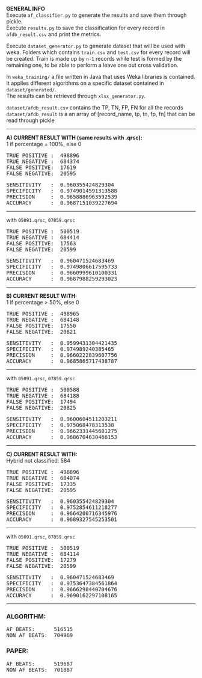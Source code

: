 **GENERAL INFO**   
Execute `af_classifier.py` to generate the results and save them through pickle.           
Execute `results.py` to save the classification for every record in `afdb_result.csv` and print the metrics.

Execute `dataset_generator.py` to generate dataset that will be used with weka. Folders which contains `train.csv` and `test.csv` for every record will be created. Train is made up by `n-1` records while test is formed by the remaining one, to be able to perform a leave one out cross validation.

In `weka_training/` a file written in Java that uses Weka libraries is contained. It applies different algorithms on a specific dataset contained in `dataset/generated/`.      
The results can be retrieved through `xlsx_generator.py`.

`dataset/afdb_result.csv` contains the TP, TN, FP, FN for all the records         
`dataset/afdb_result` is a an array of [record_name, tp, tn, fp, fn] that can be read through pickle

-----------

**A) CURRENT RESULT WITH (same results with .qrsc):**     
1 if percentage = 100%, else 0         

<pre>
TRUE POSITIVE :  498896
TRUE NEGATIVE :  684374
FALSE POSITIVE:  17619
FALSE NEGATIVE:  20595
</pre>

<pre>
SENSITIVITY   :  0.960355424829304
SPECIFICITY   :  0.9749014591313588
PRECISION     :  0.9658886963592539
ACCURACY      :  0.9687151039227694
</pre>

-----------------------------------

with `05091.qrsc`, `07859.qrsc`
<pre>
TRUE POSITIVE :  500519
TRUE NEGATIVE :  684414
FALSE POSITIVE:  17563
FALSE NEGATIVE:  20599
</pre>

<pre>
SENSITIVITY   :  0.960471524683469
SPECIFICITY   :  0.9749806617595733
PRECISION     :  0.9660999610100331
ACCURACY      :  0.9687988259293023
</pre>

-----------------------------------

**B) CURRENT RESULT WITH:**     
1 if percentage > 50%, else 0
<pre>
TRUE POSITIVE :  498965
TRUE NEGATIVE :  684148
FALSE POSITIVE:  17550
FALSE NEGATIVE:  20821
</pre>

<pre>
SENSITIVITY   :  0.9599431304421435
SPECIFICITY   :  0.974989240385465
PRECISION     :  0.9660222839607756
ACCURACY      :  0.9685865717438787
</pre>

-----------------------------------
with `05091.qrsc`, `07859.qrsc`
<pre>
TRUE POSITIVE :  500588
TRUE NEGATIVE :  684188
FALSE POSITIVE:  17494
FALSE NEGATIVE:  20825
</pre>

<pre>
SENSITIVITY   :  0.9600604511203211
SPECIFICITY   :  0.975068478313538
PRECISION     :  0.9662331445601275
ACCURACY      :  0.9686704630466153
</pre>

-----------------------------------

**C) CURRENT RESULT WITH:**     
Hybrid not classified: 584
<pre>
TRUE POSITIVE :  498896
TRUE NEGATIVE :  684074
FALSE POSITIVE:  17335
FALSE NEGATIVE:  20595
</pre>

<pre>
SENSITIVITY   :  0.960355424829304
SPECIFICITY   :  0.9752854611218277
PRECISION     :  0.9664200716345976
ACCURACY      :  0.9689327545253501
</pre>

-----------------------------------
with `05091.qrsc`, `07859.qrsc`
<pre>
TRUE POSITIVE :  500519
TRUE NEGATIVE :  684114
FALSE POSITIVE:  17279
FALSE NEGATIVE:  20599
</pre>

<pre>
SENSITIVITY   :  0.960471524683469
SPECIFICITY   :  0.9753647384561864
PRECISION     :  0.9666298440704676
ACCURACY      :  0.9690162297108165
</pre>

-----------------------------------

### ALGORITHM:
<pre>
AF BEATS:      516515
NON AF BEATS:  704969
</pre>

### PAPER:
<pre>
AF BEATS:      519687
NON AF BEATS:  701887
</pre>